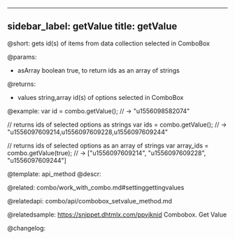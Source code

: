 
---
sidebar_label: getValue
title: getValue
---          

@short: gets id(s) of items from data collection selected in ComboBox


@params:
- asArray 	boolean 	true, to return ids as an array of strings

@returns:
- values 	string,array 	id(s) of options selected in ComboBox


@example:
var id = combo.getValue();
// -> "u1556098582074"
 
// returns ids of selected options as strings
var ids = combo.getValue();
// -> "u1556097609214,u1556097609228,u1556097609244"
 
// returns ids of selected options as an array of strings
var array_ids = combo.getValue(true);
// -> ["u1556097609214", "u1556097609228", "u1556097609244"]


@template: api_method
@descr:

@related: combo/work_with_combo.md#settinggettingvalues

@relatedapi:
combo/api/combobox_setvalue_method.md

@relatedsample:
https://snippet.dhtmlx.com/ppvjknid	Combobox. Get Value

@changelog:


